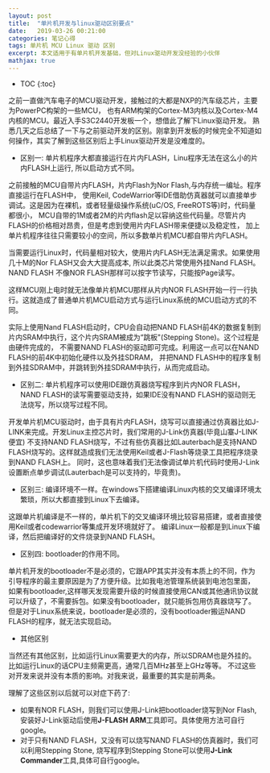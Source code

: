 ```yaml
---
layout: post
title:  "单片机开发与linux驱动区别要点" 
date:   2019-03-26 00:21:00
categories: 笔记心得
tags: 单片机 MCU Linux 驱动 区别
excerpt: 本文适用于有单片机开发基础，但对Linux驱动开发没经验的小伙伴
mathjax: true
---
```

* TOC
{:toc}

之前一直做汽车电子的MCU驱动开发，接触过的大都是NXP的汽车级芯片，主要为PowerPC构架的一些MCU，
也有ARM构架的Cortex-M3内核以及Cortex-M4内核的MCU。最近入手S3C2440开发板一个，想借此了解下Linux驱动开发。
熟悉几天之后总结了一下与之前驱动开发的区别。刚拿到开发板的时候完全不知道如何操作，其实了解到这些区别后上手Linux驱动开发是没难度的。

- 区别一: 单片机程序大都直接运行在片内FLASH，Linu程序无法在这么小的片内FLASH上运行, 所以启动方式不同。

之前接触的MCU自带片内FLASH，片内Flash为Nor Flash,与内存统一编址。程序直接运行在FLASH中，
使用Keil, CodeWarrior等IDE借助仿真器就可以直接单步调试。这是因为在裸机，或者轻量级操作系统(uC/OS, FreeROTS等)时，代码量都很小，
MCU自带的1M或者2M的片内flash足以容纳这些代码量。尽管片内FLASH的价格相对昂贵，但是考虑到使用片内FLASH带来便捷以及稳定性，
加上单片机程序往往只需要较小的空间，所以多数单片机MCU都自带片内FLASH。

当需要运行Linux时，代码量相对较大，使用片内FLASH无法满足需求。如果使用几十M的Nor FLASH又会大大提高成本,
所以此类芯片常使用外挂Nand FLASH。NAND FLASH 不像NOR FLASH那样可以按字节读写，只能按Page读写。

这样MCU刚上电时就无法像单片机MCU那样从片内NOR FLASH开始一行一行执行。这就造成了普通单片机MCU启动方式与运行Linux系统的MCU启动方式的不同。

实际上使用Nand FLASH启动时，CPU会自动把NAND FLASH前4K的数据复制到片内SRAM中执行，这个片内SRAM被成为“跳板"(Stepping Stone)。这个过程是由硬件完成的，
不需要NAND FLASH的驱动即可完成。利用这一点可以在NAND FLASH的前4K中初始化硬件以及外挂SDRAM，
并把NAND FLASH中的程序复制到外挂SDRAM中，并跳转到外挂SDRAM中执行，从而完成启动。

- 区别二: 单片机程序可以使用IDE跟仿真器烧写程序到片内NOR FLASH，NAND FLASH的读写需要驱动支持，如果IDE没有NAND FLASH的驱动则无法烧写，所以烧写过程不同。

开发单片机MCU驱动时，由于具有片内FLASH，烧写可以直接通过仿真器比如J-LINK来完成。开发Linux主控芯片时，我们常用的J-Link仿真器(毕竟山寨J-LINK便宜)
不支持NAND FLASH烧写，不过有些仿真器比如Lauterbach是支持NAND FLASH烧写的。这样就造成我们无法使用Keil或者J-Flash等烧录工具把程序烧录到NAND FLASH上。
同时，这也意味着我们无法像调试单片机代码时使用J-Link设置断点单步调试(Lauterbach是可以支持的，毕竟贵)。

- 区别三: 编译环境不一样。在windows下搭建编译Linux内核的交叉编译环境太繁琐，所以大都直接到Linux下去编译。

这跟单片机编译是不一样的，单片机下的交叉编译环境比较容易搭建，或者直接使用Keil或者codewarrior等集成开发环境就好了。
编译Linux一般都是到Linux下编译，然后把编译好的文件烧录到NAND FLASH。

- 区别四: bootloader的作用不同。

单片机开发的bootloader不是必须的，它跟APP其实并没有本质上的不同，作为引导程序的最主要原因是为了方便升级。比如我电池管理系统装到电池包里面，
如果有bootloader,这样哪天发现需要升级的时候直接使用CAN或其他通讯协议就可以升级了，不需要拆包。如果没有bootloader，就只能拆包用仿真器烧写了。
但是对于Linux系统来说，bootloader是必须的，没有bootloader搬运NAND FLASH的程序，就无法实现启动。

- 其他区别

当然还有其他区别，比如运行Linux需要更大的内存，所以SDRAM也是外挂的。比如运行Linux的话CPU主频需更高，通常几百MHz甚至上GHz等等。
不过这些对开发来说并没有本质的影响。对我来说，最重要的其实是前两条。

理解了这些区别以后就可以对症下药了:

- 如果有NOR FLASH，则我们可以使用J-Link把bootloader烧写到Nor Flash,安装好J-Link驱动后使用**J-FLASH ARM**工具即可。具体使用方法可自行google。
- 对于只有NAND FLASH，又没有可以烧写NAND FLASH的仿真器时，我们可以利用Stepping Stone, 烧写程序到Stepping Stone可以使用**J-Link Commander**工具,具体可自行google。
